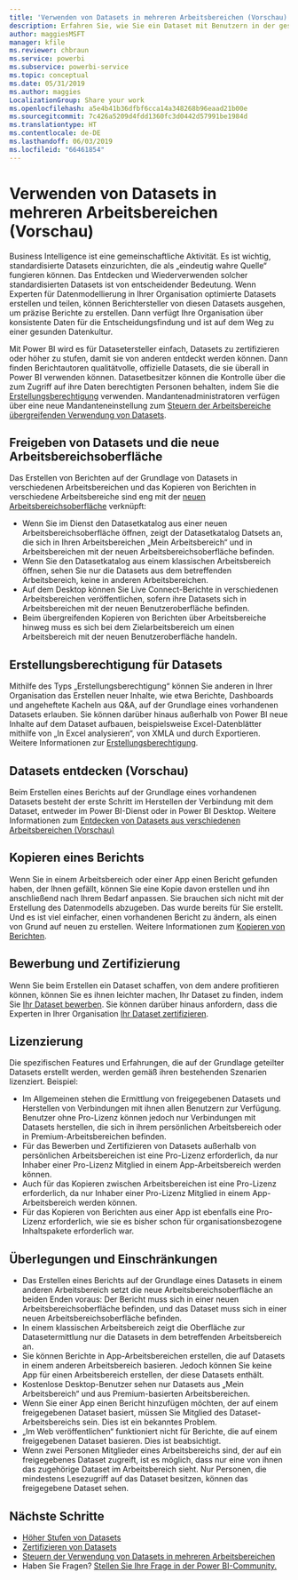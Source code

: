 ```yaml
---
title: 'Verwenden von Datasets in mehreren Arbeitsbereichen (Vorschau): Power BI'
description: Erfahren Sie, wie Sie ein Dataset mit Benutzern in der gesamten Organisation teilen können. Dann können diese in ihren eigenen Arbeitsbereichen Berichte erstellen, die auf Ihrem Dataset basieren.
author: maggiesMSFT
manager: kfile
ms.reviewer: chbraun
ms.service: powerbi
ms.subservice: powerbi-service
ms.topic: conceptual
ms.date: 05/31/2019
ms.author: maggies
LocalizationGroup: Share your work
ms.openlocfilehash: a5e4b41b36dfbf6cca14a348268b96eaad21b00e
ms.sourcegitcommit: 7c426a5209d4fdd1360fc3d0442d57991be1984d
ms.translationtype: HT
ms.contentlocale: de-DE
ms.lasthandoff: 06/03/2019
ms.locfileid: "66461854"
---
```

# <a name="use-datasets-across-workspaces-preview"></a>Verwenden von Datasets in mehreren Arbeitsbereichen (Vorschau)

Business Intelligence ist eine gemeinschaftliche Aktivität. Es ist wichtig, standardisierte Datasets einzurichten, die als „eindeutig wahre Quelle“ fungieren können. Das Entdecken und Wiederverwenden solcher standardisierten Datasets ist von entscheidender Bedeutung. Wenn Experten für Datenmodellierung in Ihrer Organisation optimierte Datasets erstellen und teilen, können Berichtersteller von diesen Datasets ausgehen, um präzise Berichte zu erstellen. Dann verfügt Ihre Organisation über konsistente Daten für die Entscheidungsfindung und ist auf dem Weg zu einer gesunden Datenkultur.

Mit Power BI wird es für Datasetersteller einfach, Datasets zu zertifizieren oder höher zu stufen, damit sie von anderen entdeckt werden können. Dann finden Berichtautoren qualitätvolle, offizielle Datasets, die sie überall in Power BI verwenden können. Datasetbesitzer können die Kontrolle über die zum Zugriff auf ihre Daten berechtigten Personen behalten, indem Sie die [Erstellungsberechtigung](service-datasets-build-permissions.md#build-permissions-for-shared-datasets) verwenden. Mandantenadministratoren verfügen über eine neue Mandanteneinstellung zum [Steuern der Arbeitsbereiche übergreifenden Verwendung von Datasets](service-datasets-admin-across-workspaces.md).

## <a name="dataset-sharing-and-the-new-workspace-experience"></a>Freigeben von Datasets und die neue Arbeitsbereichsoberfläche

Das Erstellen von Berichten auf der Grundlage von Datasets in verschiedenen Arbeitsbereichen und das Kopieren von Berichten in verschiedene Arbeitsbereiche sind eng mit der [neuen Arbeitsbereichsoberfläche](service-create-the-new-workspaces.md) verknüpft:

- Wenn Sie im Dienst den Datasetkatalog aus einer neuen Arbeitsbereichsoberfläche öffnen, zeigt der Datasetkatalog Datsets an, die sich in Ihren Arbeitsbereichen „Mein Arbeitsbereich“ und in Arbeitsbereichen mit der neuen Arbeitsbereichsoberfläche befinden. 
- Wenn Sie den Datasetkatalog aus einem klassischen Arbeitsbereich öffnen, sehen Sie nur die Datasets aus dem betreffenden Arbeitsbereich, keine in anderen Arbeitsbereichen.
- Auf dem Desktop können Sie Live Connect-Berichte in verschiedenen Arbeitsbereichen veröffentlichen, sofern ihre Datasets sich in Arbeitsbereichen mit der neuen Benutzeroberfläche befinden.
- Beim übergreifenden Kopieren von Berichten über Arbeitsbereiche hinweg muss es sich bei dem Zielarbeitsbereich um einen Arbeitsbereich mit der neuen Benutzeroberfläche handeln.

## <a name="build-permission-for-datasets"></a>Erstellungsberechtigung für Datasets

Mithilfe des Typs „Erstellungsberechtigung“ können Sie anderen in Ihrer Organisation das Erstellen neuer Inhalte, wie etwa Berichte, Dashboards und angeheftete Kacheln aus Q&A, auf der Grundlage eines vorhandenen Datasets erlauben. Sie können darüber hinaus außerhalb von Power BI neue Inhalte auf dem Dataset aufbauen, beispielsweise Excel-Datenblätter mithilfe von „In Excel analysieren“, von XMLA und durch Exportieren. Weitere Informationen zur [Erstellungsberechtigung](service-datasets-build-permissions.md#build-permissions-for-shared-datasets).

## <a name="discover-datasets-preview"></a>Datasets entdecken (Vorschau)

Beim Erstellen eines Berichts auf der Grundlage eines vorhandenen Datasets besteht der erste Schritt im Herstellen der Verbindung mit dem Dataset, entweder im Power BI-Dienst oder in Power BI Desktop. Weitere Informationen zum [Entdecken von Datasets aus verschiedenen Arbeitsbereichen (Vorschau)](service-datasets-discover-across-workspaces.md)

## <a name="copy-a-report"></a>Kopieren eines Berichts

Wenn Sie in einem Arbeitsbereich oder einer App einen Bericht gefunden haben, der Ihnen gefällt, können Sie eine Kopie davon erstellen und ihn anschließend nach Ihrem Bedarf anpassen. Sie brauchen sich nicht mit der Erstellung des Datenmodells abzugeben. Das wurde bereits für Sie erstellt. Und es ist viel einfacher, einen vorhandenen Bericht zu ändern, als einen von Grund auf neuen zu erstellen. Weitere Informationen zum [Kopieren von Berichten](service-datasets-copy-reports.md).

## <a name="promotion-and-certification"></a>Bewerbung und Zertifizierung

Wenn Sie beim Erstellen ein Dataset schaffen, von dem andere profitieren können, können Sie es ihnen leichter machen, Ihr Dataset zu finden, indem Sie [Ihr Dataset bewerben](service-datasets-promote.md). Sie können darüber hinaus anfordern, dass die Experten in Ihrer Organisation [Ihr Dataset zertifizieren](service-datasets-certify.md).

## <a name="licensing"></a>Lizenzierung

Die spezifischen Features und Erfahrungen, die auf der Grundlage geteilter Datasets erstellt werden, werden gemäß ihren bestehenden Szenarien lizenziert.  Beispiel:

- Im Allgemeinen stehen die Ermittlung von freigegebenen Datasets und Herstellen von Verbindungen mit ihnen allen Benutzern zur Verfügung. Benutzer ohne Pro-Lizenz können jedoch nur Verbindungen mit Datasets herstellen, die sich in ihrem persönlichen Arbeitsbereich oder in Premium-Arbeitsbereichen befinden.
- Für das Bewerben und Zertifizieren von Datasets außerhalb von persönlichen Arbeitsbereichen ist eine Pro-Lizenz erforderlich, da nur Inhaber einer Pro-Lizenz Mitglied in einem App-Arbeitsbereich werden können.
- Auch für das Kopieren zwischen Arbeitsbereichen ist eine Pro-Lizenz erforderlich, da nur Inhaber einer Pro-Lizenz Mitglied in einem App-Arbeitsbereich werden können.
- Für das Kopieren von Berichten aus einer App ist ebenfalls eine Pro-Lizenz erforderlich, wie sie es bisher schon für organisationsbezogene Inhaltspakete erforderlich war.

## <a name="considerations-and-limitations"></a>Überlegungen und Einschränkungen

- Das Erstellen eines Berichts auf der Grundlage eines Datasets in einem anderen Arbeitsbereich setzt die neue Arbeitsbereichsoberfläche an beiden Enden voraus: Der Bericht muss sich in einer neuen Arbeitsbereichsoberfläche befinden, und das Dataset muss sich in einer neuen Arbeitsbereichsoberfläche befinden.
- In einem klassischen Arbeitsbereich zeigt die Oberfläche zur Datasetermittlung nur die Datasets in dem betreffenden Arbeitsbereich an.
- Sie können Berichte in App-Arbeitsbereichen erstellen, die auf Datasets in einem anderen Arbeitsbereich basieren. Jedoch können Sie keine App für einen Arbeitsbereich erstellen, der diese Datasets enthält.
- Kostenlose Desktop-Benutzer sehen nur Datasets aus „Mein Arbeitsbereich“ und aus Premium-basierten Arbeitsbereichen.
- Wenn Sie einer App einen Bericht hinzufügen möchten, der auf einem freigegebenen Dataset basiert, müssen Sie Mitglied des Dataset-Arbeitsbereichs sein. Dies ist ein bekanntes Problem.
- „Im Web veröffentlichen“ funktioniert nicht für Berichte, die auf einem freigegebenen Dataset basieren. Dies ist beabsichtigt.
- Wenn zwei Personen Mitglieder eines Arbeitsbereichs sind, der auf ein freigegebenes Dataset zugreift, ist es möglich, dass nur eine von ihnen das zugehörige Dataset im Arbeitsbereich sieht. Nur Personen, die mindestens Lesezugriff auf das Dataset besitzen, können das freigegebene Dataset sehen. 

## <a name="next-steps"></a>Nächste Schritte

- [Höher Stufen von Datasets](service-datasets-promote.md)
- [Zertifizieren von Datasets](service-datasets-certify.md)
- [Steuern der Verwendung von Datasets in mehreren Arbeitsbereichen](service-datasets-admin-across-workspaces.md)
- Haben Sie Fragen? [Stellen Sie Ihre Frage in der Power BI-Community.](http://community.powerbi.com/)
